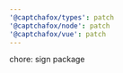 ```yaml
---
'@captchafox/types': patch
'@captchafox/node': patch
'@captchafox/vue': patch
---
```


chore: sign package
